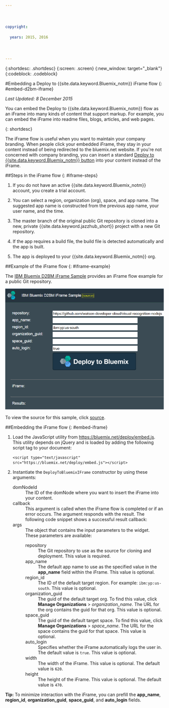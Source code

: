 ```yaml
---

 

copyright:

  years: 2015, 2016

 

---
```


{:shortdesc: .shortdesc}
{:screen: .screen}
{:new_window: target="_blank"}
{:codeblock: .codeblock}

#Embedding a Deploy to {{site.data.keyword.Bluemix_notm}} iFrame flow {: #embed-d2bm-iframe} 

*Last Updated: 8 December 2015* 

You can embed the Deploy to {{site.data.keyword.Bluemix_notm}} flow as an iFrame into many kinds of content that support markup. For example, you can embed the iFrame into readme files, blogs, articles, and web pages. 

{: shortdesc} 

The iFrame flow is useful when you want to maintain your company branding. When people click your embedded iFrame, they stay in your content instead of being redirected to the bluemix.net website. If you're not concerned with company branding, you can insert a standard [Deploy to {{site.data.keyword.Bluemix_notm}} button](../develop/deploy_button.html) into your content instead of the iFrame. 

##Steps in the iFrame flow {: #iframe-steps} 

1. If you do not have an active {{site.data.keyword.Bluemix_notm}} account, you create a trial account. 

2. You can select a region, organization (org), space, and app name. The suggested app name is constructed from the previous app name, your user name, and the time. 

3. The master branch of the original public Git repository is cloned into a new, private {{site.data.keyword.jazzhub_short}} project with a new Git repository. 

4. If the app requires a build file, the build file is detected automatically and the app is built. 

5. The app is deployed to your {{site.data.keyword.Bluemix_notm}} org. 

##Example of the iFrame flow {: #iframe-example} 

<p>
The <a class="xref" href="http://d2bm-iframe-sample.ng.bluemix.net/" target="_blank" title="(Opens in a new tab or window)">IBM
Bluemix D2BM iFrame Sample</a> provides an iFrame flow example
for a public Git repository.<div class="image"><img class="image" src="images/d2bm_iframe_sample2.png" alt="Deploy to Bluemix iFrame flow sample" /></div>
</p> 

<p>
To view the source for this sample, click <a class="xref" href="https://hub.jazz.net/project/idsorg/d2bm-iframe-sample/overview" target="_blank" title="(Opens in a new tab or window)">source</a>.
</p>

##Embedding the iFrame flow {: #embed-iframe}  

<ol>
<li>Load the JavaScript utility from <a href="https://bluemix.net/deploy/embed.js" target="_blank">https://bluemix.net/deploy/embed.js</a>. This utility depends on jQuery and is loaded by adding the following script tag to your document: 
<pre class="pre">
<code>&lt;script type="text/javascript" src="https://bluemix.net/deploy/embed.js"&gt;&lt;/script&gt;</code>
</pre>
</li>
<li> Instantiate the <code>DeployToBluemixIFrame</code> constructor by using these arguments:

<dl class="parml">
<dt class="pt dlterm">domNodeId</dt>
<dd class="pd">The ID of the domNode where you want to insert the iFrame into your content.</dd>

<dt class="pt dlterm">callback</dt>
<dd class="pd">This argument is called when the iFrame flow is completed or if an error occurs. The argument responds with the result. The following code snippet shows a successful result callback:</dd>

<dt class="pt dlterm">args</dt>
<dd class="pd">The object that contains the input parameters to the widget. These parameters are available:

<dl class="parml">

<dt class="pt dlterm">repository</dt>
<dd class="pd">The Git repository to use as the source for cloning and deployment. This value is required.</dd>
	
<dt class="pt dlterm">app_name</dt>
<dd class="pd">The default app name to use as the specified value in the <strong>app_name</strong> field within the iFrame. This value is optional.</dd>
	
    
<dt class="pt dlterm">region_id</dt>
<dd class="pd">The ID of the default target region. For example: <code>ibm:yp:us-south</code>. This value is optional.</dd>
	
<dt class="pt dlterm">organization_guid</dt>
<dd class="pd">The guid of the default target org. To find this value, click <strong>Manage Organizations</strong> > <i>organization_name</i>. The URL for the org contains the guid for that org. This value is optional.</dd>
	
<dt class="pt dlterm">space_guid</dt>
<dd class="pd">The guid of the default target space. To find this value, click <strong>Manage Organizations</strong> > <i>space_name</i>. The URL for the space contains the guid for that space. This value is optional.</dd>
	
<dt class="pt dlterm">auto_login</dt>
<dd class="pd">Specifies whether the iFrame automatically logs the user in. The default value is <code>true</code>. This value is optional.</dd>
	
<dt class="pt dlterm">width</dt>
<dd class="pd">The width of the iFrame. This value is optional. The default value is <code>620</code>.</dd>
	
<dt class="pt dlterm">height</dt>
<dd class="pd">The height of the iFrame. This value is optional. The default value is <code>470</code>.</dd>
</dl>

</dd>
</dl>
</li>
</ol>  

**Tip:** To minimize interaction with the iFrame, you can prefill the **app_name**, **region_id**, **organization_guid**, **space_guid**, and **auto_login** fields.
